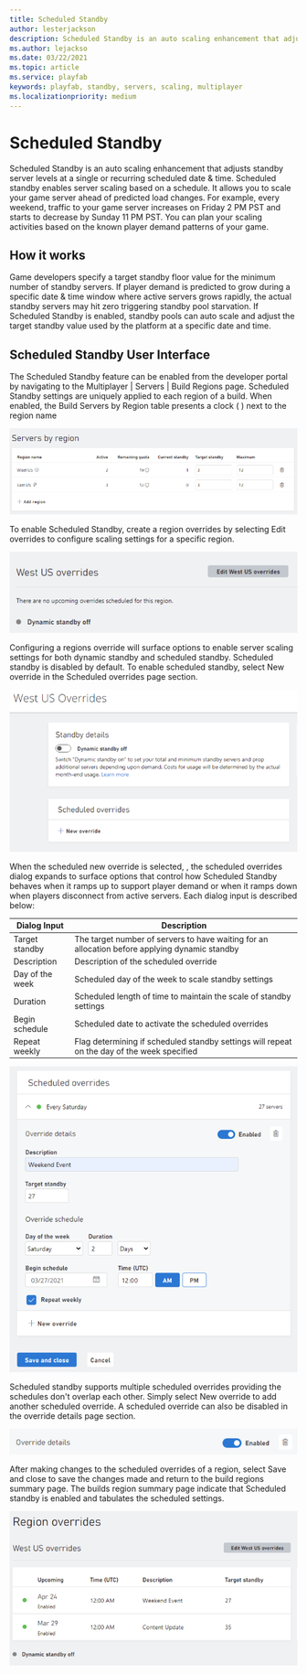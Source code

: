 ```yaml
---
title: Scheduled Standby
author: lesterjackson
description: Scheduled Standby is an auto scaling enhancement that adjusts standby server levels at a single or recurring scheduled date & time.
ms.author: lejackso
ms.date: 03/22/2021
ms.topic: article
ms.service: playfab
keywords: playfab, standby, servers, scaling, multiplayer
ms.localizationpriority: medium
---
```


# Scheduled Standby

Scheduled Standby is an auto scaling enhancement that adjusts standby server levels at a single or recurring scheduled date & time.  Scheduled standby enables server scaling based on a schedule.  It allows you to scale your game server ahead of predicted load changes.  For example, every weekend, traffic to your game server increases on Friday 2 PM PST and starts to decrease by Sunday 11 PM PST.  You can plan your scaling activities based on the known player demand patterns of your game.

## How it works

Game developers specify a target standby floor value for the minimum number of standby servers. If player demand is predicted to grow during a specific date & time window where active servers grows rapidly, the actual standby servers may hit zero triggering standby pool starvation. If Scheduled Standby is enabled, standby pools can auto scale and adjust the target standby value used by the platform at a specific date and time.

## Scheduled Standby User Interface

The Scheduled Standby feature can be enabled from the developer portal by navigating to the Multiplayer | Servers | Build Regions page. Scheduled Standby settings are uniquely applied to each region of a build. When enabled, the Build Servers by Region table presents a clock (  ) next to the region name

![ Build Regions Summary](media/build_regions_summary_2.png)

To enable Scheduled Standby, create a region overrides by selecting Edit overrides to configure scaling settings for a specific region.

![ Build Regions Overrides Off](media/region_override_off_3.png)

Configuring a regions override will surface options to enable server scaling settings for both dynamic standby and scheduled standby.  Scheduled standby is disabled by default.  To enable scheduled standby, select New override in the Scheduled overrides page section.

![ Build Regions Scheduled Overrides Off ](media/region_override_off_4.png)

When the scheduled new override is selected, , the scheduled overrides dialog expands to surface options that control how Scheduled Standby behaves when it ramps up to support player demand or when it ramps down when players disconnect from active servers.  Each dialog input is described below:

| Dialog Input | Description |
|---|---|
| Target standby | The target number of servers to have waiting for an allocation before applying dynamic standby |
| Description | Description of the scheduled override |
| Day of the week | Scheduled day of the week to scale standby settings |
| Duration | Scheduled length of time to maintain the scale of standby settings |
| Begin schedule | Scheduled date to activate the scheduled overrides |
| Repeat weekly | Flag determining if scheduled standby settings will repeat on the day of the week specified |

![ Build Regions Scheduled Override](media/region_override_on_2.png)

Scheduled standby supports multiple scheduled overrides providing the schedules don't overlap each other.  Simply select New override to add another scheduled override.  A scheduled override can also be disabled in the override details page section.

![ Build Regions Schedule Override On](media/region_override_on_3.png)

After making changes to the scheduled overrides of a region, select Save and close to save the changes made and return to the build regions summary page.  The builds region summary page indicate that Scheduled standby is enabled and tabulates the scheduled settings.

![ Build Regions Override On](media/region_override_on_4.png)
